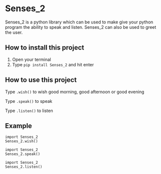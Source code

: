 # Senses_2
Senses_2 is a python library which can be used to make give your python program the ability to speak and listen.
Senses_2 can also be used to greet the user.

## How to install this project
1. Open your terminal 
2. Type `pip install Senses_2` and hit enter

## How to use this project
   Type `.wish()` to wish good morning, good afternoon or good evening
   
   Type `.speak()` to speak
   
   Type `.listen()` to listen
   
## Example
```
import Senses_2
Senses_2.wish()
```

```
import Senses_2
Senses_2.speak()
```

```
import Senses_2
Senses_2.listen()
```
